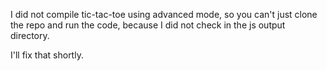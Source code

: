 
I did not compile tic-tac-toe using advanced mode, so you can't just clone the repo and run the code, because I did not check in the 
js output directory.

I'll fix that shortly.
